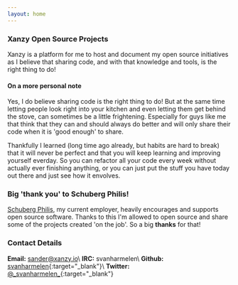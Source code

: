 ```yaml
---
layout: home
---
```


### Xanzy Open Source Projects
Xanzy is a platform for me to host and document my open source initiatives as I believe that sharing code, and with that knowledge and tools, is the right thing to do!

#### On a more personal note
Yes, I do believe sharing code is the right thing to do! But at the same time letting people look right into your kitchen and even letting them get behind the stove, can sometimes be a little frightening. Especially for guys like me that think that they can and should always do better and will only share their code when it is 'good enough' to share.

Thankfully I learned (long time ago already, but habits are hard to break) that it will never be perfect and that you will keep learning and improving yourself everday. So you can refactor all your code every week without actually ever finishing anything, or you can just put the stuff you have today out there and just see how it envolves.

### Big 'thank you' to Schuberg Philis!
[Schuberg Philis](https://www.schubergphilis.com), my current employer, heavily encourages and supports open source software. Thanks to this I'm allowed to open source and share some of the projects created 'on the job'. So a big **thanks** for that!

### Contact Details
**Email:** sander@xanzy.io\\
**IRC:** svanharmelen\\
**Github:** [svanharmelen](https://github.com/svanharmelen){:target="_blank"}\\
**Twitter:** [@\_svanharmelen\_](https://twitter.com/_svanharmelen_){:target="_blank"}

